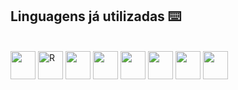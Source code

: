 
 ## Linguagens já utilizadas ⌨️

<div style="display: inline_block"><br>
  <img align="center" alt="" height="45" width="40" src="https://upload.wikimedia.org/wikipedia/commons/thumb/1/18/C_Programming_Language.svg/1853px-C_Programming_Language.svg.png">
  <img align="center" alt="R" height="45" width="40" src="https://uxwing.com/wp-content/themes/uxwing/download/brands-and-social-media/c-sharp-programming-language-icon.png">
  <img align="center" alt="" height="45" width="40" src="https://cdn.jsdelivr.net/npm/@programming-languages-logos/java@0.0.0/java_256x256.png">
  <img align="center" alt="" height="45" width="40" src="https://logospng.org/download/javascript/logo-javascript-icon-512.png">
  <img align="center" alt="" height="45" width="40" src="https://upload.wikimedia.org/wikipedia/commons/c/cf/Lua-Logo.svg">
  <img align="center" alt="" height="45" width="40" src="https://storage.googleapis.com/qvault-webapp-dynamic-assets/course_assets/zjjcJKZ.png">
  <img align="center" alt="" height="45" width="40" src="https://images.seeklogo.com/logo-png/27/2/r-project-logo-png_seeklogo-273836.png">
  <img align="center" alt="" height="45" width="40" src="https://icon2.cleanpng.com/20180617/apq/aa6tl6bzx.webp">
</div>
